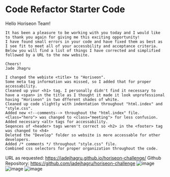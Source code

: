 # Code Refactor Starter Code

Hello Horiseon Team!

    It has been a pleasure to be working with you today and I would like to thank you again for giving me this exciting opportunity!
    I have found small errors in your code and have fixed them as best as I see fit to meet all of your accessbility and acceptance criteria. Below you will find a list of things I have corrected and simplified followed by a URL to the new website.

    Cheers!
    Jade Jhagru
     
    I changed the webiste <title> to "Horiseon".
    Some meta tag information was missed, so I added that for proper accessability. 
    Cleaned up your <h1> tag. I personally didn't find it necessary to have a <span> in the title as I thought it made it look unprofessional having "Horiseon" in two dfferent shades of white.
    Cleaned up code slightly with indentation throughout "html.index" and "style.css".
    Added new <!--comments--> throughout the "html.index" file. 
    <Class="hero"> was changed to <class="meeting"> for less confusion.
    Added necessary <alt> tags for accessability.
    Seqences of <header> tags weren't correct so <h2> in the <footer> tag was changed to <h4>
    Deleted the "Develop" folder so website is more accessable for other developers.
    Added /* comments */ throughout "style.css" file.
    Combined css selectors for proper organization throughout the code.

URL as requested: https://jadejhagru.github.io/horiseon-challenge/
Github Repository: https://github.com/jadejhagru/horiseon-challenge
![image](https://user-images.githubusercontent.com/77811320/109236158-0d33c700-779d-11eb-816f-9d90ff638e10.png)
![image](https://user-images.githubusercontent.com/77811320/109236252-42d8b000-779d-11eb-82a6-b627c2890c5e.png)
![image](https://user-images.githubusercontent.com/77811320/109236283-4ff59f00-779d-11eb-94be-0019cd5a9306.png)